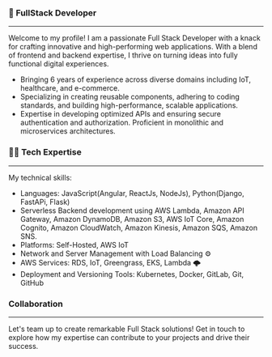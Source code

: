 ### 👋 FullStack Developer
***

Welcome to my profile! I am a passionate Full Stack Developer with a knack for crafting innovative and high-performing web applications. With a blend of frontend and backend expertise, I thrive on turning ideas into fully functional digital experiences.
- Bringing 6 years of experience across diverse domains including IoT, healthcare, and e-commerce.
- Specializing in creating reusable components, adhering to coding standards, and building high-performance, scalable applications.
- Expertise in developing optimized APIs and ensuring secure authentication and authorization. Proficient in monolithic and microservices architectures.

### 👨‍💻 Tech Expertise
***

My technical skills:
- Languages: JavaScript(Angular, ReactJs, NodeJs), Python(Django, FastAPi, Flask)
- Serverless Backend development using AWS Lambda, Amazon API Gateway, Amazon DynamoDB, Amazon S3, AWS IoT Core, Amazon Cognito, Amazon CloudWatch, Amazon Kinesis, Amazon SQS, Amazon SNS.
- Platforms: Self-Hosted, AWS IoT
- Network and Server Management with Load Balancing ⚙️
- AWS Services: RDS, IoT, Greengrass, EKS, Lambda 🌩
- Deployment and Versioning Tools: Kubernetes, Docker, GitLab, Git, GitHub

### Collaboration
***

Let's team up to create remarkable Full Stack solutions! Get in touch to explore how my expertise can contribute to your projects and drive their success.
